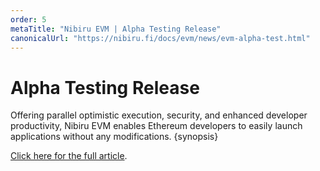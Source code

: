 ```yaml
---
order: 5
metaTitle: "Nibiru EVM | Alpha Testing Release"
canonicalUrl: "https://nibiru.fi/docs/evm/news/evm-alpha-test.html"
---
```


# Alpha Testing Release

Offering parallel optimistic execution, security, and enhanced developer productivity, Nibiru EVM enables Ethereum developers to easily launch applications without any modifications. {synopsis}

[Click here for the full article](./news/evm-alpha-test.md). 
